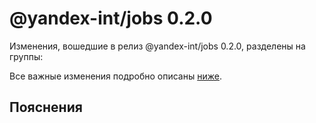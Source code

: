 # @yandex-int/jobs 0.2.0

<!-- ЧЕЛОВЕЧЕСКОЕ ВСТУПЛЕНИЕ -->

Изменения, вошедшие в релиз @yandex-int/jobs 0.2.0, разделены на группы:

Все важные изменения подробно описаны [ниже](#Пояснения).

## Пояснения

